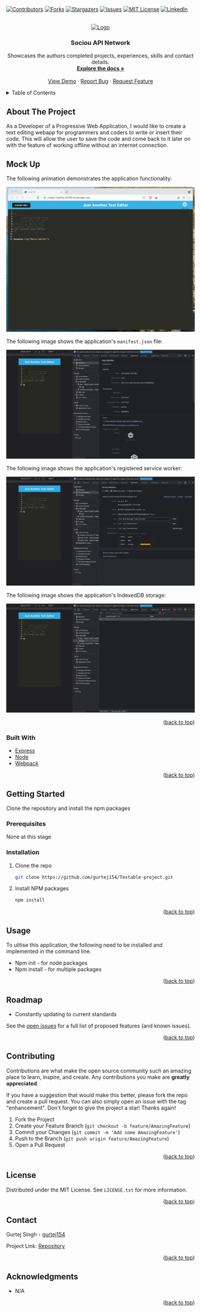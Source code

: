 <div id="top"></div>
<!--
*** Thanks for checking out the Best-README-Template. If you have a suggestion
*** that would make this better, please fork the repo and create a pull request
*** or simply open an issue with the tag "enhancement".
*** Don't forget to give the project a star!
*** Thanks again! Now go create something AMAZING! :D
-->

<!-- PROJECT SHIELDS -->
<!--
*** I'm using markdown "reference style" links for readability.
*** Reference links are enclosed in brackets [ ] instead of parentheses ( ).
*** See the bottom of this document for the declaration of the reference variables
*** for contributors-url, forks-url, etc. This is an optional, concise syntax you may use.
*** https://www.markdownguide.org/basic-syntax/#reference-style-links
-->

[![Contributors][contributors-shield]][contributors-url]
[![Forks][forks-shield]][forks-url]
[![Stargazers][stars-shield]][stars-url]
[![Issues][issues-shield]][issues-url]
[![MIT License][license-shield]][license-url]
[![LinkedIn][linkedin-shield]][linkedin-url]

<!-- PROJECT LOGO -->
<br />
<div align="center">
  <a href="https://github.com/gurtej154/Textable-project">
    <img src="/assets/README-Logo.gif" alt="Logo" width="100" height="100">
  </a>

<h3 align="center">Sociou API Network</h3>

  <p align="center">
    Showcases the authors completed projects, experiences, skills and contact details.
    <br />
    <a href="https://github.com/gurtej154/Textable-project"><strong>Explore the docs »</strong></a>
    <br />
    <br />
    <a href="https://textable-application.herokuapp.com/">View Demo</a>
    ·
    <a href="https://github.com/gurtej154/Textable-project/issues">Report Bug</a>
    ·
    <a href="https://github.com/gurtej154/Textable-project/issues">Request Feature</a>
  </p>
</div>

<!-- TABLE OF CONTENTS -->
<details>
  <summary>Table of Contents</summary>
  <ol>
    <li>
      <a href="#about-the-project">About The Project</a>
      <ul>
       <li><a href="#mock-up">Built With</a></li>
        <li><a href="#built-with">Built With</a></li>
      </ul>
    </li>
    <li>
      <a href="#getting-started">Getting Started</a>
      <ul>
        <li><a href="#prerequisites">Prerequisites</a></li>
        <li><a href="#installation">Installation</a></li>
      </ul>
    </li>
    <li><a href="#usage">Usage</a></li>
    <li><a href="#roadmap">Roadmap</a></li>
    <li><a href="#contributing">Contributing</a></li>
    <li><a href="#license">License</a></li>
    <li><a href="#contact">Contact</a></li>
    <li><a href="#acknowledgments">Acknowledgments</a></li>
  </ol>
</details>

<!-- ABOUT THE PROJECT -->

## About The Project

As a Developer of a Progressive Web Application, I would like to create a text editing webapp for programmers and coders to write or insert their code. This will allow the user to save the code and come back to it later on with the feature of working offline without an internet connection.

## Mock Up

The following animation demonstrates the application functionality:

![Demonstration of the finished Unit 19 Homework being used in the browser and then installed.](./Assets/00-demo.gif)

The following image shows the application's `manifest.json` file:

![Demonstration of the finished Unit 19 Homework with a manifest file in the browser.](./Assets/01-manifest.png)

The following image shows the application's registered service worker:

![Demonstration of the finished Unit 19 Homework with a registered service worker in the browser.](./Assets/02-service-worker.png)

The following image shows the application's IndexedDB storage:

![Demonstration of the finished Unit 19 Homework with a IndexedDB storage named 'jate' in the browser.](./Assets/03-idb-storage.png)

<p align="right">(<a href="#top">back to top</a>)</p>

### Built With

- [Express](https://expressjs.com/)
- [Node](https://nodejs.org/en/)
- [Webpack](https://webpack.js.org/)

<p align="right">(<a href="#top">back to top</a>)</p>

<!-- GETTING STARTED -->

## Getting Started

Clone the repository and install the npm packages

### Prerequisites

None at this stage

### Installation

1. Clone the repo

   ```sh
   git clone https://github.com/gurtej154/Textable-project.git
   ```

2. Install NPM packages
   ```sh
   npm install
   ```

<p align="right">(<a href="#top">back to top</a>)</p>

<!-- USAGE EXAMPLES -->

## Usage

To ulitise this application, the following need to be installed and implemented in the command line.

- Npm init - for node packages
- Npm install - for multiple packages

<p align="right">(<a href="#top">back to top</a>)</p>

<!-- ROADMAP -->

## Roadmap

- Constantly updating to current standards

See the [open issues](https://github.com/gurtej154/Textable-project/issues) for a full list of proposed features (and known issues).

<p align="right">(<a href="#top">back to top</a>)</p>

<!-- CONTRIBUTING -->

## Contributing

Contributions are what make the open source community such an amazing place to learn, inspire, and create. Any contributions you make are **greatly appreciated**.

If you have a suggestion that would make this better, please fork the repo and create a pull request. You can also simply open an issue with the tag "enhancement".
Don't forget to give the project a star! Thanks again!

1. Fork the Project
2. Create your Feature Branch (`git checkout -b feature/AmazingFeature`)
3. Commit your Changes (`git commit -m 'Add some AmazingFeature'`)
4. Push to the Branch (`git push origin feature/AmazingFeature`)
5. Open a Pull Request

<p align="right">(<a href="#top">back to top</a>)</p>

<!-- LICENSE -->

## License

Distributed under the MIT License. See `LICENSE.txt` for more information.

<p align="right">(<a href="#top">back to top</a>)</p>

<!-- CONTACT -->

## Contact

Gurtej Singh - [gurtej154](gurtej154@gmail.com)

Project Link: [Repository](https://github.com/gurtej154/Textable-project.git)

<p align="right">(<a href="#top">back to top</a>)</p>

<!-- ACKNOWLEDGMENTS -->

## Acknowledgments

- N/A

<p align="right">(<a href="#top">back to top</a>)</p>

<!-- MARKDOWN LINKS & IMAGES -->
<!-- https://www.markdownguide.org/basic-syntax/#reference-style-links -->

[contributors-shield]: https://img.shields.io/github/contributors/gurtej154/Textable-project.svg?style=for-the-badge
[contributors-url]: https://github.com/gurtej154/Textable-project/graphs/contributors
[forks-shield]: https://img.shields.io/github/forks/gurtej154/Textable-project.svg?style=for-the-badge
[forks-url]: https://github.com/gurtej154/Textable-project/network/members
[stars-shield]: https://img.shields.io/github/stars/gurtej154/Textable-project.svg?style=for-the-badge
[stars-url]: https://github.com/gurtej154/Textable-project/stargazers
[issues-shield]: https://img.shields.io/github/issues/gurtej154/Textable-project.svg?style=for-the-badge
[issues-url]: https://github.com/gurtej154/Textable-project/issues
[license-shield]: https://img.shields.io/github/license/gurtej154/Textable-project.svg?style=for-the-badge
[license-url]: https://github.com/gurtej154/Textable-project/blob/master/LICENSE.txt
[linkedin-shield]: https://img.shields.io/badge/-LinkedIn-black.svg?style=for-the-badge&logo=linkedin&colorB=555
[linkedin-url]: https://www.linkedin.com/in/gurtej-singh-336621224/
[product-screenshot]: images/screenshot.png
